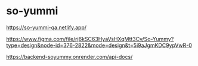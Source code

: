 # so-yummi
https://so-yummi-qa.netlify.app/

https://www.figma.com/file/rj6kSC63HyaVsHXqMtt3Cv/So-Yummy?type=design&node-id=376-2822&mode=design&t=5i9aJgmKDC9ypVwR-0

https://backend-soyummy.onrender.com/api-docs/
